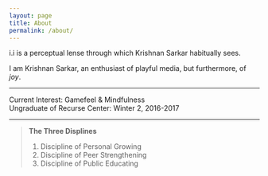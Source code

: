 ```yaml
---
layout: page
title: About
permalink: /about/
---
```

i.i is a perceptual lense through which Krishnan Sarkar habitually sees.

I am Krishnan Sarkar, an enthusiast of playful media, but furthermore, of _joy_.

---
Current Interest: Gamefeel & Mindfulness<br>
Ungraduate of Recurse Center: Winter 2, 2016-2017

---
> **The Three Displines**
> 1. Discipline of Personal Growing
> 2. Discipline of Peer Strengthening
> 3. Discipline of Public Educating
